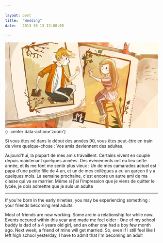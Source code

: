 ```yaml
---

layout: post
title:  "Wedding"
date:   2013-10-13 12:00:00

---
```


![image](../images/2013-10-13-wedding.jpg){: .center data-action='zoom'}

Si vous êtes né dans le début des années 90, vous êtes peut-être en train de vivre quelque-chose : Vos amis deviennent des adultes.

Aujourd'hui, la plupart de mes amis travaillent. Certains vivent en couple depuis maintenant quelques années. Des événements ont eu lieu cette année, et ils me font me sentir plus vieux : Un de mes camarades actuel est papa d'une petite fille de 4 an, et un de mes collègues a eu un garçon il y a quelques mois. La semaine prochaine, c'est encore un autre ami de ma classe qui va se marrier. Même si j'ai l'impression que je viens de quitter le lycée, je dois admettre que je suis un adulte

___

If you're born in the early nineties, you may be experiencing something : your friends becoming real adults.

Most of friends are now working. Some are in a relationship for while now. Events occured within this year and made me feel older : One of my school buddy is dad of a 4 years old girl, and an other one had a boy few month ago. Next week, a friend of mine will get married. So, even if I still feel like I left high school yesterday, I have to admit that I'm becoming an adult